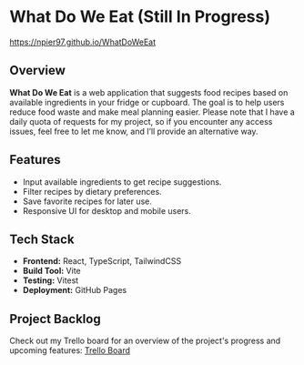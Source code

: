 # What Do We Eat (Still In Progress)

https://npier97.github.io/WhatDoWeEat

## Overview

**What Do We Eat** is a web application that suggests food recipes based on available ingredients in your fridge or cupboard. The goal is to help users reduce food waste and make meal planning easier. Please note that I have a daily quota of requests for my project, so if you encounter any access issues, feel free to let me know, and I’ll provide an alternative way.

## Features

- Input available ingredients to get recipe suggestions.
- Filter recipes by dietary preferences.
- Save favorite recipes for later use.
- Responsive UI for desktop and mobile users.

## Tech Stack

- **Frontend:** React, TypeScript, TailwindCSS
- **Build Tool:** Vite
- **Testing:** Vitest
- **Deployment:** GitHub Pages

## Project Backlog

Check out my Trello board for an overview of the project's progress and upcoming features: [Trello Board](https://trello.com/b/T3DqH9qp/whatdoweeat)
